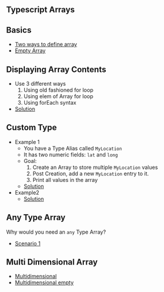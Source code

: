 ## Typescript Arrays

## Basics 
  - [Two ways to define array](./arrays-basics.ts)
  - [Empty Array](./arrays-empty.ts)

## Displaying Array Contents
  - Use 3 different ways 
    1. Using old fashioned for loop
    2. Using elem of Array for loop
    3. Using forEach syntax
  - [Solution](./array-display-contents.ts)

## Custom Type

- Example 1
  - You have a Type Alias called `MyLocation`
  - It has two numeric fields: `lat` and `long`
  - Goal:
    1. Create an Array to store multiple `MyLocation` values
    2. Post Creation, add a new `MyLocation` entry to it.
    3. Print all values in the array
  - [Solution](./arrays-customtype.ts)
- Example2
  - [Solution](./arrays-customtype2.ts)

## Any Type Array

Why would you need an `any` Type Array? 
- [Scenario 1](./arrays-any.ts)

## Multi Dimensional Array

- [Multidimensional](./arrays-multidimensional.ts)
- [Multidimensional empty](./arrays-multidimensional-empty.ts)